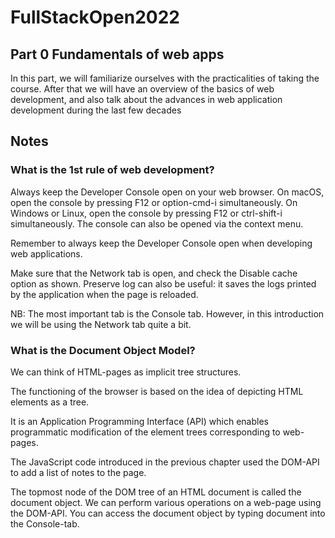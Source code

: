 # FullStackOpen2022

## Part 0 Fundamentals of web apps
In this part, we will familiarize ourselves with the practicalities of taking the course. After that we will have an overview of the basics of web development, and also talk about the advances in web application development during the last few decades


## Notes

### What is the 1st rule of web development?
Always keep the Developer Console open on your web browser. On macOS, open the console by pressing F12 or option-cmd-i simultaneously. On Windows or Linux, open the console by pressing F12 or ctrl-shift-i simultaneously. The console can also be opened via the context menu.

Remember to always keep the Developer Console open when developing web applications.

Make sure that the Network tab is open, and check the Disable cache option as shown. Preserve log can also be useful: it saves the logs printed by the application when the page is reloaded.

NB: The most important tab is the Console tab. However, in this introduction we will be using the Network tab quite a bit.


### What is the Document Object Model?
We can think of HTML-pages as implicit tree structures.

The functioning of the browser is based on the idea of depicting HTML elements as a tree.

It is an Application Programming Interface (API) which enables programmatic modification of the element trees corresponding to web-pages.

The JavaScript code introduced in the previous chapter used the DOM-API to add a list of notes to the page. 

The topmost node of the DOM tree of an HTML document is called the document object. We can perform various operations on a web-page using the DOM-API. You can access the document object by typing document into the Console-tab.